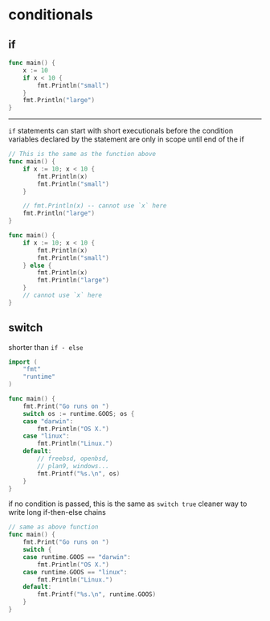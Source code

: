 # conditionals

## if

```go
func main() {
    x := 10
	if x < 10 {
        fmt.Println("small")
	}
	fmt.Println("large")
}
```

--- 

`if` statements can start with short executionals before the condition
variables declared by the statement are only in scope until end of the if

```go
// This is the same as the function above
func main() {
	if x := 10; x < 10 {
        fmt.Println(x)
        fmt.Println("small")
	}

    // fmt.Println(x) -- cannot use `x` here
	fmt.Println("large")
}

func main() {
	if x := 10; x < 10 {
        fmt.Println(x)
        fmt.Println("small")
	} else {
        fmt.Println(x)
        fmt.Println("large")
    }
    // cannot use `x` here
}
```

## switch

shorter than `if - else`

```go
import (
	"fmt"
	"runtime"
)

func main() {
	fmt.Print("Go runs on ")
	switch os := runtime.GOOS; os {
	case "darwin":
		fmt.Println("OS X.")
	case "linux":
		fmt.Println("Linux.")
	default:
		// freebsd, openbsd,
		// plan9, windows...
		fmt.Printf("%s.\n", os)
	}
}
```

if no condition is passed, this is the same as `switch true`
cleaner way to write long if-then-else chains

```go
// same as above function
func main() {
	fmt.Print("Go runs on ")
	switch {
	case runtime.GOOS == "darwin":
		fmt.Println("OS X.")
	case runtime.GOOS == "linux":
		fmt.Println("Linux.")
	default:
		fmt.Printf("%s.\n", runtime.GOOS)
	}
}
```